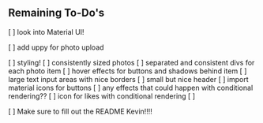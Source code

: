 ## Remaining To-Do's 

[ ] look into Material UI!

[ ] add uppy for photo upload

[ ] styling!
  [ ] consistently sized photos
  [ ] separated and consistent divs for each photo item
  [ ] hover effects for buttons and shadows behind item
  [ ] large text input areas with nice borders
  [ ] small but nice header
  [ ] import material icons for buttons
  [ ] any effects that could happen with conditional rendering??
  [ ] icon for likes with conditional rendering
  [ ] 

[ ] Make sure to fill out the README Kevin!!!!